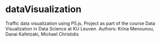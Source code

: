 # dataVisualization

Traffic data visualization using P5.js. 
Project as part of the course Data Visualization in Data Science at KU Leuven.
Authors: Krina Menounou, Danai Kafetzaki, Michael Christidis
